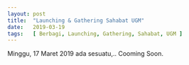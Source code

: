 ```yaml
---
layout: post
title:  "Launching & Gathering Sahabat UGM"
date:   2019-03-19
tags:   [ Berbagi, Launching, Gathering, Sahabat, UGM ]
---
```

<p class="intro"><span class="dropcap">M</span>inggu, 17 Maret 2019 ada sesuatu,.. Cooming Soon.
</p>
